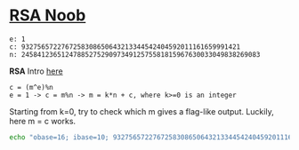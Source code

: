 # [RSA Noob](https://ctflearn.com/challenge/120)

```text
e: 1
c: 9327565722767258308650643213344542404592011161659991421
n: 245841236512478852752909734912575581815967630033049838269083
```

**RSA** Intro [here](https://ctf101.org/cryptography/what-is-rsa/)

```text
c = (m^e)%n
e = 1 -> c = m%n -> m = k*n + c, where k>=0 is an integer
```

Starting from k=0, try to check which m gives a flag-like output. Luckily, here m = c works.

```bash
echo "obase=16; ibase=10; 9327565722767258308650643213344542404592011161659991421" | bc | xxd -r -p
```
